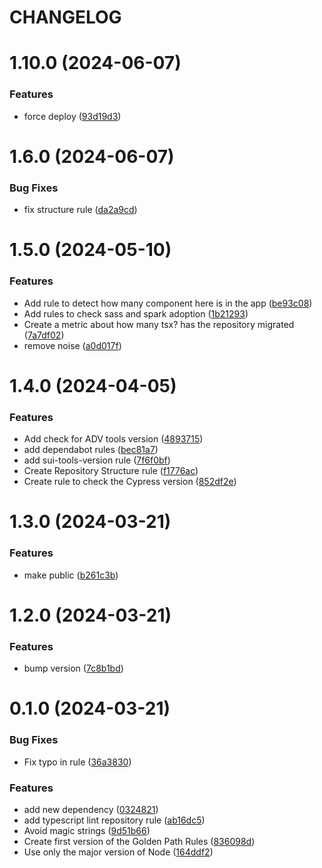 # CHANGELOG

# 1.10.0 (2024-06-07)


### Features

* force deploy ([93d19d3](https://github.com/SUI-Components/sui/commit/93d19d3753c6fc4348fbc30903aad783328fd2f4))



# 1.6.0 (2024-06-07)


### Bug Fixes

* fix structure rule ([da2a9cd](https://github.com/SUI-Components/sui/commit/da2a9cdd8a2b2eee534c99dd33f53c801ae4f70e))



# 1.5.0 (2024-05-10)


### Features

* Add rule to detect how many component here is in the app ([be93c08](https://github.com/SUI-Components/sui/commit/be93c08efee5fb45a56209fbc0d8b2bfbf7667af))
* Add rules to check sass and spark adoption ([1b21293](https://github.com/SUI-Components/sui/commit/1b212939a290d9453d7548d25ca007fec4b25327))
* Create a metric about how many tsx? has the repository migrated ([7a7df02](https://github.com/SUI-Components/sui/commit/7a7df02d5bece3d03cdcfc83e8e478560056e79b))
* remove noise ([a0d017f](https://github.com/SUI-Components/sui/commit/a0d017fe4d11b27a2de8e15a2a5d11af151f3556))



# 1.4.0 (2024-04-05)


### Features

* Add check for ADV tools version ([4893715](https://github.com/SUI-Components/sui/commit/48937153d2a043df94d362eb49b06bfa2bcd3448))
* add dependabot rules ([bec81a7](https://github.com/SUI-Components/sui/commit/bec81a76ee1438c521687c84ec1ed75ba0c5d807))
* add sui-tools-version rule ([7f6f0bf](https://github.com/SUI-Components/sui/commit/7f6f0bf0a7d8ce70e0b936fd1afe524f15ba84a6))
* Create Repository Structure rule ([f1776ac](https://github.com/SUI-Components/sui/commit/f1776ac105a423d3dc774ffcd869b3bae41d8fbb))
* Create rule to check the Cypress version ([852df2e](https://github.com/SUI-Components/sui/commit/852df2e4c83039a1acae7a39433f1f8b90afa206))



# 1.3.0 (2024-03-21)


### Features

* make public ([b261c3b](https://github.com/SUI-Components/sui/commit/b261c3bb2f24601924757cc594a23bea5cee074a))



# 1.2.0 (2024-03-21)


### Features

* bump version ([7c8b1bd](https://github.com/SUI-Components/sui/commit/7c8b1bd740eb99e3ef1530ca17e7ea77e3749063))



# 0.1.0 (2024-03-21)


### Bug Fixes

* Fix typo in rule ([36a3830](https://github.com/SUI-Components/sui/commit/36a3830f0d0056d0dbc01dbd526ce8261fdb723d))


### Features

* add new dependency ([0324821](https://github.com/SUI-Components/sui/commit/0324821fc9dc0d57dbdc78db86d587439650f85e))
* add typescript lint repository rule ([ab16dc5](https://github.com/SUI-Components/sui/commit/ab16dc574dd55c05ba032fd6db2b2b327cb00767))
* Avoid magic strings ([9d51b66](https://github.com/SUI-Components/sui/commit/9d51b66cf99ecbfefa8861920a3ec23a0446cb22))
* Create first version of the Golden Path Rules ([836098d](https://github.com/SUI-Components/sui/commit/836098d30de4fe2f5420530bd10902d2d2d278cb))
* Use only the major version of Node ([164ddf2](https://github.com/SUI-Components/sui/commit/164ddf24f3bf05010c8f125f2e97f25031667a6f))